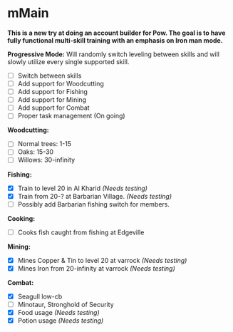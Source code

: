 # mMain
**This is a new try at doing an account builder for Pow. The goal is to have fully functional multi-skill training with an emphasis on Iron man mode.**

**Progressive Mode:**
Will randomly switch leveling between skills and will slowly utilize every single supported skill.
- [ ] Switch between skills
- [ ] Add support for Woodcutting
- [ ] Add support for Fishing
- [ ] Add support for Mining
- [ ] Add support for Combat
- [ ] Proper task management (On going)

**Woodcutting:**
- [ ] Normal trees: 1-15
- [ ] Oaks: 15-30
- [ ] Willows: 30-infinity

**Fishing:**
- [X] Train to level 20 in Al Kharid *(Needs testing)*
- [X] Train from 20-? at Barbarian Village. *(Needs testing)*
- [ ] Possibly add Barbarian fishing switch for members.

**Cooking:**
- [ ] Cooks fish caught from fishing at Edgeville

**Mining:**
- [X] Mines Copper & Tin to level 20 at varrock *(Needs testing)*
- [X] Mines Iron from 20-infinity at varrock *(Needs testing)*

**Combat:**
- [X] Seagull low-cb
- [ ] Minotaur, Stronghold of Security
- [X] Food usage *(Needs testing)*
- [X] Potion usage *(Needs testing)*